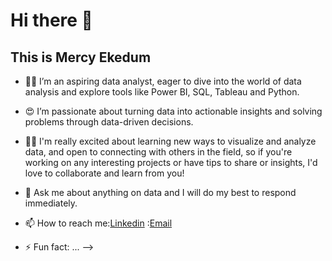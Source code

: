 # Hi there 👋

## This is Mercy Ekedum

- 👩‍💻 I’m an aspiring data analyst, eager to dive into the world of data analysis and explore tools like Power BI, SQL, Tableau and Python.

- 😍 I’m passionate about turning data into actionable insights and solving problems through data-driven decisions.

- 👯‍♀️ I'm really excited about learning new ways to visualize and analyze data, and open to connecting with others in the field, so if you're working on any interesting projects or have tips to share or insights, I'd love to collaborate and learn from you!

- 💬 Ask me about anything on data and I will do my best to respond immediately.
 
- 📫 How to reach me:[Linkedin](www.linkedin.com/in/mercy-ekedum-2b841734a)
                     :[Email](ekedum55@gmail.com)
- ⚡ Fun fact: ...
-->

